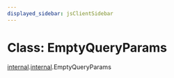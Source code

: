 ```yaml
---
displayed_sidebar: jsClientSidebar
---
```


# Class: EmptyQueryParams

[internal](../modules/internal-8.md).[internal](../modules/internal-8.internal.md).EmptyQueryParams
